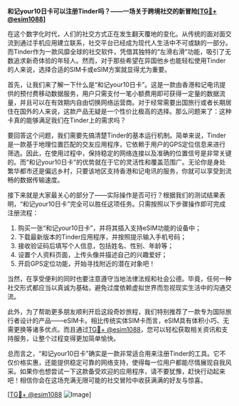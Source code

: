 **和记your10日卡可以注册Tinder吗？——一场关于跨境社交的新冒险[[TG💪+ @esim1088](https://t.me/s/esim1088)]**

在这个数字化时代，人们的社交方式正在发生翻天覆地的变化。从传统的面对面交流到通过手机应用建立联系，社交平台已经成为现代人生活中不可或缺的一部分。而Tinder作为一款风靡全球的社交软件，凭借其独特的“左滑右滑”功能，吸引了无数追求新奇体验的年轻人。然而，对于那些希望在异国他乡也能轻松使用Tinder的人来说，选择合适的SIM卡或eSIM方案就显得尤为重要。

首先，让我们来了解一下什么是“和记your10日卡”。这是一款由香港和记电讯提供的预付费移动数据服务，用户只需支付一笔小额费用即可获得一定量的数据流量，并且可以在有效期内自由切换网络运营商。对于经常需要出国旅行或者长期居住在国外的人来说，这款产品无疑是一个性价比极高的选择。那么问题来了：这种卡真的能够满足我们在Tinder上的需求吗？

要回答这个问题，我们需要先搞清楚Tinder的基本运行机制。简单来说，Tinder是一款基于地理位置匹配的交友应用程序，它依赖于用户的GPS定位信息来进行筛选。因此，在使用过程中，保持稳定的网络连接以及准确的位置信号是非常关键的。而“和记your10日卡”的优势就在于它的灵活性和覆盖范围广。无论你是身处繁华都市还是偏远乡村，只要该地区支持香港和记电讯的服务，你就可以享受到流畅的数据传输速度。

接下来就是大家最关心的部分了——实际操作是否可行？根据我们的测试结果表明，“和记your10日卡”完全可以胜任这项任务。只需按照以下步骤操作即可完成注册流程：

1. 购买一张“和记your10日卡”，并将其插入支持eSIM功能的设备中；
2. 下载最新版本的Tinder应用程序，并按照提示输入手机号码；
3. 接收验证码后填写个人信息，包括姓名、性别、年龄等；
4. 设置个人资料页面，上传头像并描述自己的兴趣爱好；
5. 开启GPS定位功能，开始寻找附近的潜在对象吧！

当然，在享受便利的同时也要注意遵守当地法律法规和社会公德。毕竟，任何一种社交形式都应当以真诚为基础，避免过度依赖虚拟世界而忽视现实生活中的沟通交流。

此外，为了帮助更多朋友顺利开启这段奇妙旅程，我们特别推荐了一款专为国际旅行者设计的产品——eSIM卡。相比传统实体SIM卡而言，eSIM具有体积小巧、无需更换等诸多优点。而且通过[TG💪+ @esim1088](https://t.me/s/esim1088)，您可以轻松获取相关资讯和支持服务，让整个过程变得更加简单愉快。

总而言之，“和记your10日卡”确实是一款非常适合用来注册Tinder的工具。它不仅价格实惠，还能提供稳定可靠的网络支持，使得每一位用户都能尽情展现自我风采。如果你也想尝试一下这款备受欢迎的应用程序，请不要犹豫，赶快行动起来吧！相信你会在这场充满无限可能的社交冒险中收获满满的好友与惊喜。

[[TG💪+ @esim1088](https://t.me/s/esim1088) ![Image](https://i.postimg.cc/4NQfJmqS/Snipaste-2025-05-13-00-14-12.png)]